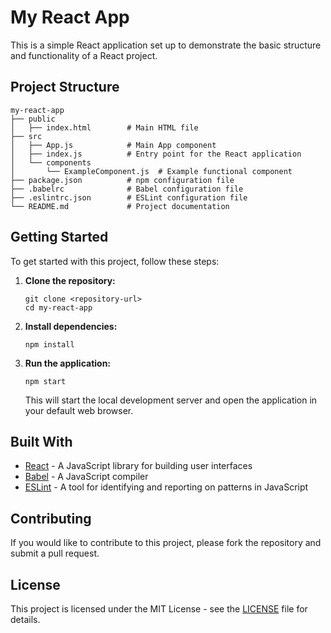 # My React App

This is a simple React application set up to demonstrate the basic structure and functionality of a React project.

## Project Structure

```
my-react-app
├── public
│   ├── index.html        # Main HTML file
├── src
│   ├── App.js            # Main App component
│   ├── index.js          # Entry point for the React application
│   └── components
│       └── ExampleComponent.js  # Example functional component
├── package.json          # npm configuration file
├── .babelrc              # Babel configuration file
├── .eslintrc.json        # ESLint configuration file
└── README.md             # Project documentation
```

## Getting Started

To get started with this project, follow these steps:

1. **Clone the repository:**
   ```
   git clone <repository-url>
   cd my-react-app
   ```

2. **Install dependencies:**
   ```
   npm install
   ```

3. **Run the application:**
   ```
   npm start
   ```

   This will start the local development server and open the application in your default web browser.

## Built With

- [React](https://reactjs.org/) - A JavaScript library for building user interfaces
- [Babel](https://babeljs.io/) - A JavaScript compiler
- [ESLint](https://eslint.org/) - A tool for identifying and reporting on patterns in JavaScript

## Contributing

If you would like to contribute to this project, please fork the repository and submit a pull request. 

## License

This project is licensed under the MIT License - see the [LICENSE](LICENSE) file for details.